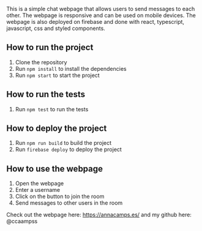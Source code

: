 This is a simple chat webpage that allows users to send messages to each other. The webpage is responsive and can be used on mobile devices. The webpage is also deployed on firebase and done with react, typescript, javascript, css and styled components.

## How to run the project

1. Clone the repository
2. Run `npm install` to install the dependencies
3. Run `npm start` to start the project

## How to run the tests

1. Run `npm test` to run the tests

## How to deploy the project

1. Run `npm run build` to build the project
2. Run `firebase deploy` to deploy the project

## How to use the webpage

1. Open the webpage
2. Enter a username
3. Click on the button to join the room
4. Send messages to other users in the room

Check out the webpage here: https://annacamps.es/ and my github here: @ccaampss
